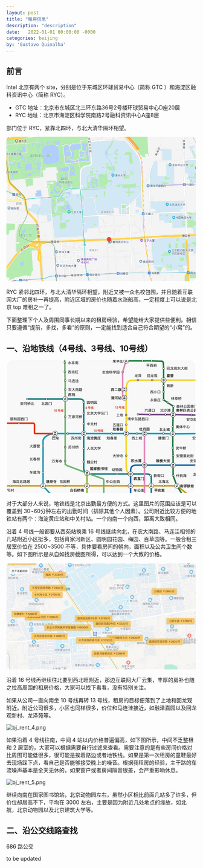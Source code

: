 ```yaml
---
layout: post
title: "租房信息"
description: "description"
date:   2022-01-01 00:00:00 -0000
categories: beijing
by: 'Gustavo Quinalha'
---
```


## 前言

Intel 北京有两个 site，分别是位于东城区环球贸易中心（简称 GTC ）和海淀区融科资讯中心（简称 RYC）。

* GTC 地址：北京市东城区北三环东路36号2号楼环球贸易中心D座20层
* RYC 地址：北京市海淀区科学院南路2号融科资讯中心A座8层

部门位于 RYC，紧靠北四环，与北大清华隔环相望。

![bj_rent_1.jpg](../figure/bj_rent_1.jpg) 

RYC 紧邻北四环，与北大清华隔环相望，附近又被一众名校包围，并且随着互联网大厂的房补一再提高，附近区域的房价也随着水涨船高，一定程度上可以说是北京 top 难租之一了。

下面整理下个人及周围同事长期以来的租房经验，希望能给大家提供些便利。相信只要遵循“提前，多找，多看”的原则，一定能找到适合自己符合期望的“小窝”的。

## 一、沿地铁线（4号线、3号线、10号线）

![bj_rent_2.jpg](../figure/bj_rent_2.jpg)

对于大部分人来说，地铁线是北京出勤最方便的方式。这里图片的范围应该是可以覆盖到 30~60分钟左右的出勤时间（排除其他个人因素）。公司附近比较方便的地铁站有两个：海淀黄庄站和中关村站。一个向南一个向西，距离大致相同。

沿着 4 号线一般都要从西苑站换乘 16 号线继续向北，在农大南路、马连洼相邻的几站附近小区挺多，包括肖家河新区、圆明园花园、梅园、百草园等。一般合租三居室价位在 2500~3500 不等，具体要看房间的朝向，面积以及公共卫生间个数等。如下图所示是从自如找房截图所得，可以达到一个大致的价格。

![bj_rent_3.jpg](../figure/bj_rent_3.jpg)

沿着 16 号线再继续往北要到西北旺附近，那边互联网大厂云集，丰厚的房补也随之拉高周围的租房价格，大家可以找下看看，没有特别关注。

如果从公司一直向南坐 10 号线再转 13 号线，租房的目标便落到了上地和回龙观附近。附近公司很多，小区也同样很多，价位和马连洼接近，如融泽嘉园以及回龙观新村、龙泽苑等。

![bj_rent_4.png](../figure/bj_rent_4.png)

如果沿着 4 号线往南，中间 4 站以内价格普遍偏高，如下图所示，中间不乏整租和 2 居室的，大家可以根据需要自行过滤来查看。需要注意的是有些房间价格对比周围可能低很多，很可能是挨着路边或者地铁线。如果是第一次租房的童鞋最好去现场踩下点，看自己是否能够接受晚上的噪音。根据我租房的经验，主干路的车流噪声基本是全天无休的，如果窗户或者房间隔音很差，会严重影响休息。

![bj_rent_5.png](../figure/bj_rent_5.png)

继续向南在国家图书馆站，北京动物园左右，虽然小区相比前面几站多了许多，但价位却居高不下，平均在 3000 左右，主要是因为附近几处地点的缘故，如北航，北京动物园以及北京建筑大学等。

## 二、沿公交线路查找

686 路公交

to be updated
